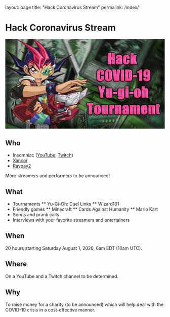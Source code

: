 layout: page
title: "Hack Coronavirus Stream"
permalink: /index/

# Hack Coronavirus Stream

![Hack Coronavirus Stream](images/banner.png)

## Who

* Insomniac ([YouTube](https://www.youtube.com/channel/UCD2RIZRaVkYQ_uSRnP-oPYg), [Twitch](https://www.twitch.tv/synxyboii))
* [Xancor](https://www.youtube.com/channel/UCxfb6N92LrYergf2ubfQV1g)
* [Raypay2](https://www.periscope.tv/raypay2/1nAKEdZePWZxL)

More streamers and performers to be announced!

## What

* Tournaments
** Yu-Gi-Oh: Duel Links
** Wizard101
* Friendly games
** Minecraft
** Cards Against Humanity
** Mario Kart
* Songs and prank calls
* Interviews with your favorite streamers and entertainers

## When

20 hours starting Saturday August 1, 2020, 6am EDT (10am UTC).

## Where

On a YouTube and a Twitch channel to be determined.

## Why

To raise money for a charity (to be announced) which will help deal with the COVID-19 crisis in a
cost-effective manner.
